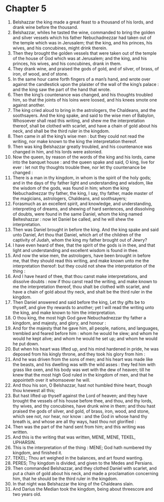 # Chapter 5

1. Belshazzar the king made a great feast to a thousand of his lords, and drank wine before the thousand.
2. Belshazzar, whiles he tasted the wine, commanded to bring the golden and silver vessels which his father Nebuchadnezzar had taken out of the temple which was in Jerusalem; that the king, and his princes, his wives, and his concubines, might drink therein.
3. Then they brought the golden vessels that were taken out of the temple of the house of God which was at Jerusalem; and the king, and his princes, his wives, and his concubines, drank in them.
4. They drank wine, and praised the gods of gold, and of silver, of brass, of iron, of wood, and of stone.
5. In the same hour came forth fingers of a man’s hand, and wrote over against the candlestick upon the plaister of the wall of the king’s palace : and the king saw the part of the hand that wrote.
6. Then the king’s countenance was changed, and his thoughts troubled him, so that the joints of his loins were loosed, and his knees smote one against another.
7. The king cried aloud to bring in the astrologers, the Chaldeans, and the soothsayers. And the king spake, and said to the wise men of Babylon, Whosoever shall read this writing, and shew me the interpretation thereof, shall be clothed with scarlet, and have a chain of gold about his neck, and shall be the third ruler in the kingdom.
8. Then came in all the king’s wise men : but they could not read the writing, nor make known to the king the interpretation thereof.
9. Then was king Belshazzar greatly troubled, and his countenance was changed in him, and his lords were astonied.
10. Now the queen, by reason of the words of the king and his lords, came into the banquet house : and the queen spake and said, O king, live for ever : let not thy thoughts trouble thee, nor let thy countenance be changed :
11. There is a man in thy kingdom, in whom is the spirit of the holy gods; and in the days of thy father light and understanding and wisdom, like the wisdom of the gods, was found in him; whom the king Nebuchadnezzar thy father, the king, I say, thy father, made master of the magicians, astrologers, Chaldeans, and soothsayers;
12. Forasmuch as an excellent spirit, and knowledge, and understanding, interpreting of dreams, and shewing of hard sentences, and dissolving of doubts, were found in the same Daniel, whom the king named Belteshazzar : now let Daniel be called, and he will shew the interpretation.
13. Then was Daniel brought in before the king. And the king spake and said unto Daniel, Art thou that Daniel, which art of the children of the captivity of Judah, whom the king my father brought out of Jewry?
14. I have even heard of thee, that the spirit of the gods is in thee, and that light and understanding and excellent wisdom is found in thee.
15. And now the wise men, the astrologers, have been brought in before me, that they should read this writing, and make known unto me the interpretation thereof: but they could not shew the interpretation of the thing :
16. And I have heard of thee, that thou canst make interpretations, and dissolve doubts : now if thou canst read the writing, and make known to me the interpretation thereof, thou shalt be clothed with scarlet, and have a chain of gold about thy neck, and shalt be the third ruler in the kingdom.
17. Then Daniel answered and said before the king, Let thy gifts be to thyself, and give thy rewards to another; yet I will read the writing unto the king, and make known to him the interpretation.
18. O thou king, the most high God gave Nebuchadnezzar thy father a kingdom, and majesty, and glory, and honour :
19. And for the majesty that he gave him, all people, nations, and languages, trembled and feared before him : whom he would he slew; and whom he would he kept alive; and whom he would he set up; and whom he would he put down.
20. But when his heart was lifted up, and his mind hardened in pride, he was deposed from his kingly throne, and they took his glory from him :
21. And he was driven from the sons of men; and his heart was made like the beasts, and his dwelling was with the wild asses : they fed him with grass like oxen, and his body was wet with the dew of heaven; till he knew that the most high God ruled in the kingdom of men, and that he appointeth over it whomsoever he will.
22. And thou his son, O Belshazzar, hast not humbled thine heart, though thou knewest all this;
23. But hast lifted up thyself against the Lord of heaven; and they have brought the vessels of his house before thee, and thou, and thy lords, thy wives, and thy concubines, have drunk wine in them; and thou hast praised the gods of silver, and gold, of brass, iron, wood, and stone, which see not, nor hear, nor know : and the God in whose hand thy breath is, and whose are all thy ways, hast thou not glorified :
24. Then was the part of the hand sent from him; and this writing was written.
25. And this is the writing that was written, MENE, MENE, TEKEL, UPHARSIN.
26. This is the interpretation of the thing : MENE; God hath numbered thy kingdom, and finished it.
27. TEKEL; Thou art weighed in the balances, and art found wanting.
28. PERES; Thy kingdom is divided, and given to the Medes and Persians.
29. Then commanded Belshazzar, and they clothed Daniel with scarlet, and put a chain of gold about his neck, and made a proclamation concerning him, that he should be the third ruler in the kingdom.
30. In that night was Belshazzar the king of the Chaldeans slain.
31. And Darius the Median took the kingdom, being about threescore and two years old.

